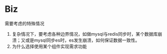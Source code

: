 # Biz

需要考虑的特殊情况

1. 复杂情况下，要考虑各种边界情况，如做mysql与redis同步时，某个数据库崩溃；又或是mysql同步es时，es发生崩溃，如何保证数据一致性。
2. 为什么选择使用某个组件实现需求功能
